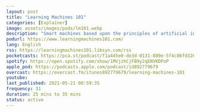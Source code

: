 ```yaml
---
layout: post
title: "Learning Machines 101"
categories: [Explainer]
image: assets/images/pods/lm101.webp
description: "Smart machines based upon the principles of artificial intelligence and machine learning are now prevalent in our everyday life. For example, artificially intelligent systems recognize our voices, sort our pictures, make purchasing suggestions, and can automatically fly planes and drive cars. In this podcast series, we examine such questions such as: How do these devices work? Where do they come from? And how can we make them even smarter and more human-like? These are the questions that will be addressed in this podcast series!"
podurl: https://www.learningmachines101.com/
lang: English
rss: https://learningmachines101.libsyn.com/rss
pocketcasts: https://pca.st/podcast/f1a445e0-de3d-0131-889e-5f4c86fd3263
spotify: https://open.spotify.com/show/1MVjzhCjFB9y2qENVKDPoP
apple_pod: https://podcasts.apple.com/podcast/id892779679
overcast: https://overcast.fm/itunes892779679/learning-machines-101
youtube:
last_published: 2021-05-21 00:59:35
frequency: 31
duration: 25 mins to 35 mins
status: active
---
```

